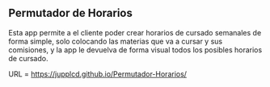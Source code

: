 ## Permutador de Horarios

Esta app permite a el cliente poder crear horarios de cursado semanales de forma simple, solo colocando las materias que va a cursar y sus comisiones, y la app le devuelva de forma visual todos los posibles horarios de cursado.

URL = https://jupplcd.github.io/Permutador-Horarios/

